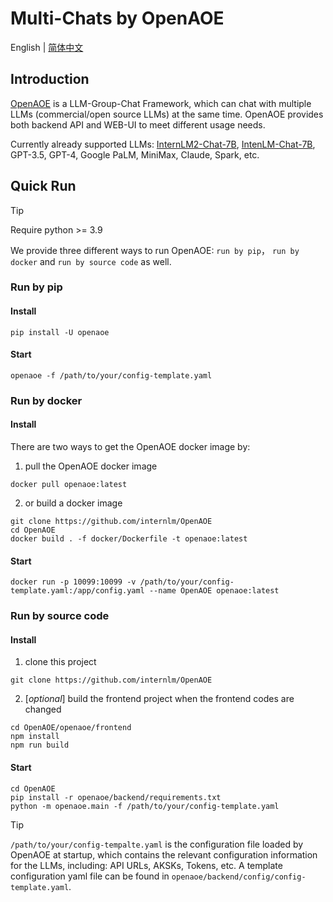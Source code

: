# Multi-Chats by OpenAOE

English | [简体中文](openaoe_zh_cn.md)
## Introduction
[OpenAOE](https://github.com/InternLM/OpenAOE) is a LLM-Group-Chat Framework, which can chat with multiple LLMs (commercial/open source LLMs) at the same time. OpenAOE provides both backend API and WEB-UI to meet different usage needs.

Currently already supported LLMs: [InternLM2-Chat-7B](https://huggingface.co/internlm/internlm2-chat-7b), [IntenLM-Chat-7B](https://huggingface.co/internlm/internlm-chat-7b), GPT-3.5, GPT-4, Google PaLM, MiniMax, Claude, Spark, etc.

## Quick Run
> [!TIP]
> Require python >= 3.9

We provide three different ways to run OpenAOE: `run by pip`， `run by docker` and `run by source code` as well.

### Run by pip
#### **Install**
```shell
pip install -U openaoe
```
#### **Start**
```shell
openaoe -f /path/to/your/config-template.yaml
```

### Run by docker
#### **Install**

There are two ways to get the OpenAOE docker image by:
1. pull the OpenAOE docker image
```shell
docker pull openaoe:latest
```

2. or build a docker image
```shell
git clone https://github.com/internlm/OpenAOE
cd OpenAOE
docker build . -f docker/Dockerfile -t openaoe:latest
```

#### **Start**
```shell
docker run -p 10099:10099 -v /path/to/your/config-template.yaml:/app/config.yaml --name OpenAOE openaoe:latest
```

### Run by source code
#### **Install**
1. clone this project
```shell
git clone https://github.com/internlm/OpenAOE
```
2. [_optional_] build the frontend project when the frontend codes are changed
```shell
cd OpenAOE/openaoe/frontend
npm install
npm run build
```


#### **Start**
```shell
cd OpenAOE
pip install -r openaoe/backend/requirements.txt
python -m openaoe.main -f /path/to/your/config-template.yaml
```

> [!TIP]
> `/path/to/your/config-tempalte.yaml` is the configuration file loaded by OpenAOE at startup,
> which contains the relevant configuration information for the LLMs,
> including: API URLs, AKSKs, Tokens, etc.
> A template configuration yaml file can be found in `openaoe/backend/config/config-template.yaml`.
